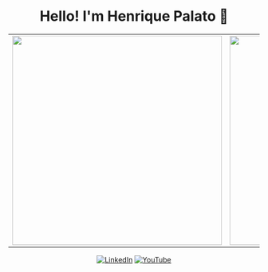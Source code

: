 <div align="center">

# Hello! I'm Henrique Palato 👋

<div align="center">

<div align="center">

  <table>
    <tr>
      <td>
        <img src="https://github-readme-stats.vercel.app/api?username=henriquepalato&show_icons=true&theme=default&hide_border=false&border_radius=10&count_private=true" width="420"/>
      </td>
      <td>
        <img src="https://github-readme-stats.vercel.app/api/top-langs/?username=henriquepalato&layout=compact&theme=default&hide_border=false&border_radius=10" width="420"/>
      </td>
    </tr>
  </table>

</div>

</div>

<!-- Social -->
  
[![LinkedIn](https://img.shields.io/badge/LinkedIn-Connect-blue)](https://linkedin.com/in/henriquepalato)
[![YouTube](https://img.shields.io/badge/YouTube-Subscribe-red)](https://youtube.com/@henriquepalato)

</div>
